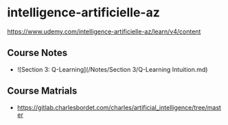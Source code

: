 # intelligence-artificielle-az
https://www.udemy.com/intelligence-artificielle-az/learn/v4/content

## Course Notes
- ![Section 3: Q-Learning](/Notes/Section 3/Q-Learning Intuition.md)

## Course Matrials
- https://gitlab.charlesbordet.com/charles/artificial_intelligence/tree/master
